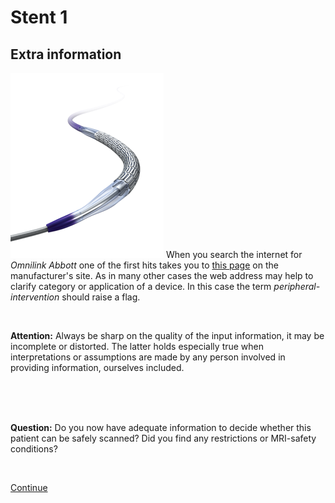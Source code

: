 # Stent 1

## Extra information
![](OLE_hero.png)
When you search the internet for *Omnilink Abbott* one of the first hits takes you to [this page](https://www.cardiovascular.abbott/us/en/hcp/products/peripheral-intervention/omnilink-elite-vascular-balloon-expandable-stent-system.html) on the manufacturer's site.
 As in many other cases the web address may help to clarify category or application of a device. In this case the term *peripheral-intervention* should raise a flag.
 
<br>

**Attention:** Always be sharp on the quality of the input information, it may be incomplete or distorted. The latter holds especially true when 
interpretations or assumptions are made by any person involved in providing information, ourselves included.


<br>
<br>
<br>

**Question:** Do you now have adequate information to decide whether this patient can be safely scanned?
Did you find any restrictions or MRI-safety conditions?

<br>

[Continue](case_part3.md)
